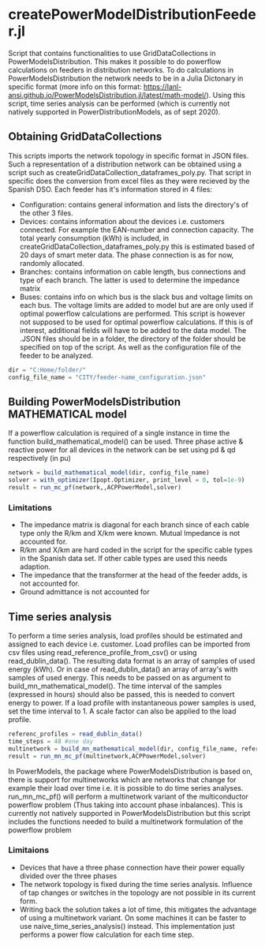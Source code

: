 # createPowerModelDistributionFeeder.jl
Script that contains functionalities to use GridDataCollections in PowerModelsDistribution. This makes it possible to do powerflow calculations on feeders in distribution networks. To do calculations in PowerModelsDistribution the network needs to be in a Julia Dictonary in specific format (more info on this format: https://lanl-ansi.github.io/PowerModelsDistribution.jl/latest/math-model/). Using this script, time series analysis can be performed (which is currently not natively supported in PowerDistributionModels, as of sept 2020).

## Obtaining GridDataCollections
This scripts imports the network topology in specific format in JSON files. Such a representation of a distribution network can be obtained using a script
such as createGridDataCollection_dataframes_poly.py. That script in specific does
the conversion from excel files as they were recieved by the Spanish DSO. Each feeder
has it's information stored in 4 files:
- Configuration: contains general information and lists the directory's of the other 3 files.
- Devices: contains information about the devices i.e. customers connected. For example the EAN-number and connection capacity. The total yearly consumption (kWh) is included, in createGridDataCollection_dataframes_poly.py this is estimated based of 20 days of smart meter data. The phase connection is as for now, randomly allocated.
- Branches: contains information on cable length, bus connections and type of each branch. The latter is used to determine the impedance matrix
- Buses: contains info on which bus is the slack bus and voltage limits on each bus. The voltage limits are added to model but are are only used if optimal powerflow calculations are performed. This script is however not supposed to be used for optimal powerflow calculations. If this is of interest, additional fields will have to be added to the data model.
The .JSON files should be in a folder, the directory of the folder should be specified on top of the script. As well as the configuration file of the feeder to be analyzed.
```Julia
dir = "C:Home/folder/"
config_file_name = "CITY/feeder-name_configuration.json"
```

## Building PowerModelsDistribution MATHEMATICAL model
If a powerflow calculation is required of a single instance in time the function
build_mathematical_model() can be used. Three phase active & reactive power
for all devices in the network can be set using pd & qd respectively (in pu)
```Julia
network = build_mathematical_model(dir, config_file_name)
solver = with_optimizer(Ipopt.Optimizer, print_level = 0, tol=1e-9)
result = run_mc_pf(network,,ACPPowerModel,solver)
```
### Limitations
- The impedance matrix is diagonal for each branch since of each cable type only the R/km and X/km were known. Mutual Impedance is not accounted for.
- R/km and X/km are hard coded in the script for the specific cable types in the Spanish data set. If other cable types are used this needs adaption.
- The impedance that the transformer at the head of the feeder adds, is not accounted for.
- Ground admittance is not accounted for

## Time series analysis
To perform a time series analysis, load profiles should be estimated and assigned to each device i.e. customer. Load profiles can be imported from csv files using read_reference_profile_from_csv() or using read_dublin_data(). The resulting data format is an array of samples of used energy (kWh). Or in case of read_dublin_data() an array of array's with samples of used energy. This needs to be passed on as argument to build_mn_mathematical_model(). The time interval of the samples (expressed in hours) should also be passed, this is needed to convert energy to power. If a load profile with instantaneous power samples is used, set the time interval to 1. A scale factor can also be applied to the load profile.
```Julia
referenc_profiles = read_dublin_data()
time_steps = 48 #one day
multinetwork = build_mn_mathematical_model(dir, config_file_name, reference_profiles, time_steps, scale_factor=1.0, time_unit=0.5)
result = run_mn_mc_pf(multinetwork,ACPPowerModel,solver)
```
In PowerModels, the package where PowerModelsDistribution is based on, there is support for multinetworks which are networks that change for example their load over time i.e. it is possible to do time series analyses.
run_mn_mc_pf() will perform a multinetwork variant of the multiconductor powerflow problem (Thus taking into account phase inbalances). This is currently not natively supported in PowerModelsDistribution but this script includes the functions needed to build a multinetwork formulation of the powerflow problem

### Limitaions
- Devices that have a three phase connection have their power equally divided over the three phases
- The network topology is fixed during the time series analysis. Influence of tap changes or switches in the topology are not possible in its current form.
- Writing back the solution takes a lot of time, this mitigates the advantage of using a multinetwork variant. On some machines it can be faster to use naive_time_series_analysis() instead. This implementation just performs a power flow calculation for each time step.   
